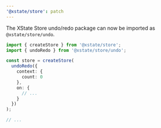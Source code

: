 ```yaml
---
'@xstate/store': patch
---
```


The XState Store undo/redo package can now be imported as `@xstate/store/undo`.

```ts
import { createStore } from '@xstate/store';
import { undoRedo } from '@xstate/store/undo';

const store = createStore(
  undoRedo({
    context: {
      count: 0
    },
    on: {
      // ...
    }
  })
);

// ...
```
